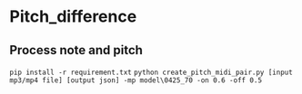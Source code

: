# Pitch_difference
## Process note and pitch
```pip install -r requirement.txt```
```python create_pitch_midi_pair.py [input mp3/mp4 file] [output json] -mp model\0425_70 -on 0.6 -off 0.5```
